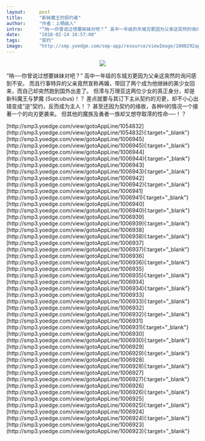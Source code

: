 ```yaml
---
layout:     post
title:      "新妹魔王的契约者"
author:     "作者：上栖缀人"
intro:      "“呐──你曾说过想要妹妹对吧？” 高中一年级的东城刃更因为父亲这突然的询问感到不安。 而且行事特异的父亲竟然宣称再婚，带回了两个成为他继妹的美少女回来，而自己却突然跑到国外出差了。 但澪与万理亚这两位少女的真正身分，却是新科魔王与梦魔 (Succubus)！？ 差点就要与其订下主从契约的刃更，却不小心出错变成“逆”契约，反而成为主人！？ 甚至还因为契约的缘故，各种H的情况一个接著一个的向刃更袭来。 但其他的魔族及勇者一族却又想夺取澪的性命──！？"
date:       "2018-02-14 16:57:00"
tags:       "契约"
image:      "http://smp.yoedge.com/smp-app/resource/viewImage/1000292appline.png"
---
```

<div style="text-align: center">
<p><img src="http://smp.yoedge.com/smp-app/resource/viewImage/1000292appline.png"/></p>
</div>
<p class="post-meta">
<span>“呐──你曾说过想要妹妹对吧？” 高中一年级的东城刃更因为父亲这突然的询问感到不安。 而且行事特异的父亲竟然宣称再婚，带回了两个成为他继妹的美少女回来，而自己却突然跑到国外出差了。 但澪与万理亚这两位少女的真正身分，却是新科魔王与梦魔 (Succubus)！？ 差点就要与其订下主从契约的刃更，却不小心出错变成“逆”契约，反而成为主人！？ 甚至还因为契约的缘故，各种H的情况一个接著一个的向刃更袭来。 但其他的魔族及勇者一族却又想夺取澪的性命──！？</span>
</p>
[http://smp3.yoedge.com/view/gotoAppLine/1054832](http://smp3.yoedge.com/view/gotoAppLine/1054832){:target="_blank"}
[http://smp3.yoedge.com/view/gotoAppLine/1006945](http://smp3.yoedge.com/view/gotoAppLine/1006945){:target="_blank"}
[http://smp3.yoedge.com/view/gotoAppLine/1006944](http://smp3.yoedge.com/view/gotoAppLine/1006944){:target="_blank"}
[http://smp3.yoedge.com/view/gotoAppLine/1006943](http://smp3.yoedge.com/view/gotoAppLine/1006943){:target="_blank"}
[http://smp3.yoedge.com/view/gotoAppLine/1006942](http://smp3.yoedge.com/view/gotoAppLine/1006942){:target="_blank"}
[http://smp3.yoedge.com/view/gotoAppLine/1006941](http://smp3.yoedge.com/view/gotoAppLine/1006941){:target="_blank"}
[http://smp3.yoedge.com/view/gotoAppLine/1006940](http://smp3.yoedge.com/view/gotoAppLine/1006940){:target="_blank"}
[http://smp3.yoedge.com/view/gotoAppLine/1006939](http://smp3.yoedge.com/view/gotoAppLine/1006939){:target="_blank"}
[http://smp3.yoedge.com/view/gotoAppLine/1006938](http://smp3.yoedge.com/view/gotoAppLine/1006938){:target="_blank"}
[http://smp3.yoedge.com/view/gotoAppLine/1006937](http://smp3.yoedge.com/view/gotoAppLine/1006937){:target="_blank"}
[http://smp3.yoedge.com/view/gotoAppLine/1006936](http://smp3.yoedge.com/view/gotoAppLine/1006936){:target="_blank"}
[http://smp3.yoedge.com/view/gotoAppLine/1006935](http://smp3.yoedge.com/view/gotoAppLine/1006935){:target="_blank"}
[http://smp3.yoedge.com/view/gotoAppLine/1006934](http://smp3.yoedge.com/view/gotoAppLine/1006934){:target="_blank"}
[http://smp3.yoedge.com/view/gotoAppLine/1006933](http://smp3.yoedge.com/view/gotoAppLine/1006933){:target="_blank"}
[http://smp3.yoedge.com/view/gotoAppLine/1006932](http://smp3.yoedge.com/view/gotoAppLine/1006932){:target="_blank"}
[http://smp3.yoedge.com/view/gotoAppLine/1006931](http://smp3.yoedge.com/view/gotoAppLine/1006931){:target="_blank"}
[http://smp3.yoedge.com/view/gotoAppLine/1006930](http://smp3.yoedge.com/view/gotoAppLine/1006930){:target="_blank"}
[http://smp3.yoedge.com/view/gotoAppLine/1006929](http://smp3.yoedge.com/view/gotoAppLine/1006929){:target="_blank"}
[http://smp3.yoedge.com/view/gotoAppLine/1006928](http://smp3.yoedge.com/view/gotoAppLine/1006928){:target="_blank"}
[http://smp3.yoedge.com/view/gotoAppLine/1006927](http://smp3.yoedge.com/view/gotoAppLine/1006927){:target="_blank"}
[http://smp3.yoedge.com/view/gotoAppLine/1006926](http://smp3.yoedge.com/view/gotoAppLine/1006926){:target="_blank"}
[http://smp3.yoedge.com/view/gotoAppLine/1006925](http://smp3.yoedge.com/view/gotoAppLine/1006925){:target="_blank"}
[http://smp3.yoedge.com/view/gotoAppLine/1006924](http://smp3.yoedge.com/view/gotoAppLine/1006924){:target="_blank"}
[http://smp3.yoedge.com/view/gotoAppLine/1006923](http://smp3.yoedge.com/view/gotoAppLine/1006923){:target="_blank"}


